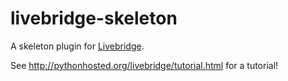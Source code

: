 # livebridge-skeleton

A skeleton plugin for [Livebridge](https://github.com/dpa-newslab/livebridge).

See http://pythonhosted.org/livebridge/tutorial.html for a tutorial!
